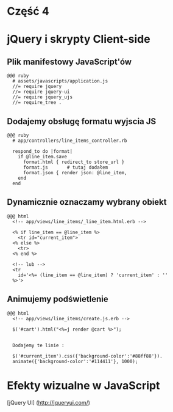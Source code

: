 <!SLIDE title-slide transition=fade>

# Część 4 #

<!SLIDE transition=fade>

# jQuery i skrypty Client-side

<!SLIDE transition=fade>

## Plik manifestowy JavaScript'ów

    @@@ ruby
      # assets/javascripts/application.js
      //= require jquery
      //= require jquery-ui
      //= require jquery_ujs
      //= require_tree .


<!SLIDE small transition=fade>

## Dodajemy obsługę formatu wyjscia JS

    @@@ ruby 
      # app/controllers/line_items_controller.rb

      respond_to do |format| 
        if @line_item.save
          format.html { redirect_to store_url }    
          format.js       # tutaj dodałem
          format.json { render json: @line_item,
        end
      end

<!SLIDE smaller transition=fade>

## Dynamicznie oznaczamy wybrany obiekt

    @@@ html
      <!-- app/views/line_items/_line_item.html.erb -->

      <% if line_item == @line_item %>
        <tr id="current_item">
      <% else %>
        <tr>
      <% end %>

      <!-- lub -->
      <tr 
        id='<%= (line_item == @line_item) ? 'current_item' : '' 
      %>'>

<!SLIDE smaller transition=fade>

## Animujemy podświetlenie

    @@@ html
      <!-- app/views/line_items/create.js.erb -->

      $('#cart').html("<%=j render @cart %>");


      Dodajemy te linie : 

      $('#current_item').css({'background-color':'#88ff88'}).
      animate({'background-color':'#114411'}, 1000);


<!SLIDE transition=fade>

# Efekty wizualne w JavaScript
[jQuery UI] (http://jqueryui.com/)